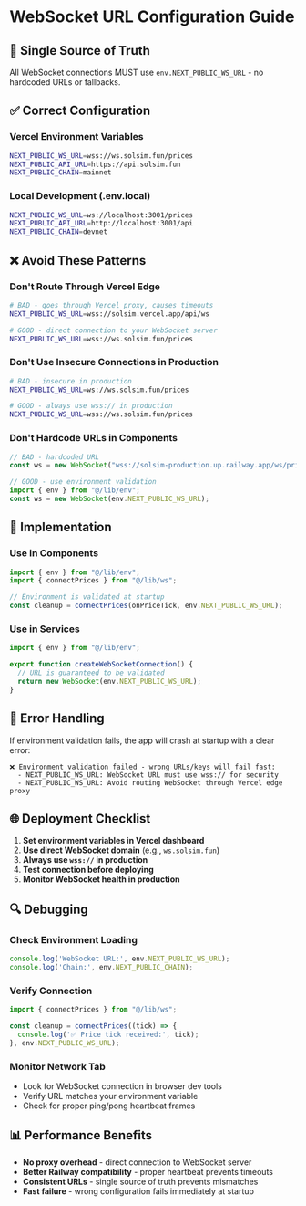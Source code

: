 # WebSocket URL Configuration Guide

## 🎯 Single Source of Truth

All WebSocket connections MUST use `env.NEXT_PUBLIC_WS_URL` - no hardcoded URLs or fallbacks.

## ✅ Correct Configuration

### Vercel Environment Variables
```bash
NEXT_PUBLIC_WS_URL=wss://ws.solsim.fun/prices
NEXT_PUBLIC_API_URL=https://api.solsim.fun
NEXT_PUBLIC_CHAIN=mainnet
```

### Local Development (.env.local)
```bash
NEXT_PUBLIC_WS_URL=ws://localhost:3001/prices
NEXT_PUBLIC_API_URL=http://localhost:3001/api
NEXT_PUBLIC_CHAIN=devnet
```

## ❌ Avoid These Patterns

### Don't Route Through Vercel Edge
```bash
# BAD - goes through Vercel proxy, causes timeouts
NEXT_PUBLIC_WS_URL=wss://solsim.vercel.app/api/ws

# GOOD - direct connection to your WebSocket server
NEXT_PUBLIC_WS_URL=wss://ws.solsim.fun/prices
```

### Don't Use Insecure Connections in Production
```bash
# BAD - insecure in production
NEXT_PUBLIC_WS_URL=ws://ws.solsim.fun/prices

# GOOD - always use wss:// in production
NEXT_PUBLIC_WS_URL=wss://ws.solsim.fun/prices
```

### Don't Hardcode URLs in Components
```typescript
// BAD - hardcoded URL
const ws = new WebSocket("wss://solsim-production.up.railway.app/ws/prices");

// GOOD - use environment validation
import { env } from "@/lib/env";
const ws = new WebSocket(env.NEXT_PUBLIC_WS_URL);
```

## 🔧 Implementation

### Use in Components
```typescript
import { env } from "@/lib/env";
import { connectPrices } from "@/lib/ws";

// Environment is validated at startup
const cleanup = connectPrices(onPriceTick, env.NEXT_PUBLIC_WS_URL);
```

### Use in Services
```typescript
import { env } from "@/lib/env";

export function createWebSocketConnection() {
  // URL is guaranteed to be validated
  return new WebSocket(env.NEXT_PUBLIC_WS_URL);
}
```

## 🚨 Error Handling

If environment validation fails, the app will crash at startup with a clear error:

```
❌ Environment validation failed - wrong URLs/keys will fail fast:
  - NEXT_PUBLIC_WS_URL: WebSocket URL must use wss:// for security
  - NEXT_PUBLIC_WS_URL: Avoid routing WebSocket through Vercel edge proxy
```

## 🌐 Deployment Checklist

1. **Set environment variables in Vercel dashboard**
2. **Use direct WebSocket domain** (e.g., `ws.solsim.fun`)
3. **Always use `wss://` in production**
4. **Test connection before deploying**
5. **Monitor WebSocket health in production**

## 🔍 Debugging

### Check Environment Loading
```typescript
console.log('WebSocket URL:', env.NEXT_PUBLIC_WS_URL);
console.log('Chain:', env.NEXT_PUBLIC_CHAIN);
```

### Verify Connection
```typescript
import { connectPrices } from "@/lib/ws";

const cleanup = connectPrices((tick) => {
  console.log('✅ Price tick received:', tick);
}, env.NEXT_PUBLIC_WS_URL);
```

### Monitor Network Tab
- Look for WebSocket connection in browser dev tools
- Verify URL matches your environment variable
- Check for proper ping/pong heartbeat frames

## 📊 Performance Benefits

- **No proxy overhead** - direct connection to WebSocket server
- **Better Railway compatibility** - proper heartbeat prevents timeouts
- **Consistent URLs** - single source of truth prevents mismatches
- **Fast failure** - wrong configuration fails immediately at startup